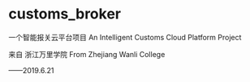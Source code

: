 # customs_broker
一个智能报关云平台项目
An Intelligent Customs Cloud Platform Project

来自 浙江万里学院
From Zhejiang Wanli College

——2019.6.21
